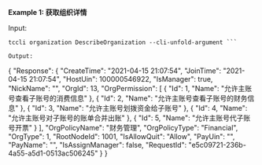 **Example 1: 获取组织详情**



Input: 

```
tccli organization DescribeOrganization --cli-unfold-argument ```

Output: 
```
{
    "Response": {
        "CreateTime": "2021-04-15 21:07:54",
        "JoinTime": "2021-04-15 21:07:54",
        "HostUin": 100000546922,
        "IsManager": true,
        "NickName": "",
        "OrgId": 13,
        "OrgPermission": [
            {
                "Id": 1,
                "Name": "允许主账号查看子账号的消费信息"
            },
            {
                "Id": 2,
                "Name": "允许主账号查看子账号的财务信息"
            },
            {
                "Id": 3,
                "Name": "允许主账号划拨资金给子账号"
            },
            {
                "Id": 4,
                "Name": "允许主账号对子账号的账单合并出账"
            },
            {
                "Id": 5,
                "Name": "允许主账号代子账号开票"
            }
        ],
        "OrgPolicyName": "财务管理",
        "OrgPolicyType": "Financial",
        "OrgType": 1,
        "RootNodeId": 1001,
        "IsAllowQuit": "Allow",
        "PayUin": "",
        "PayName": "",
        "IsAssignManager": false,
        "RequestId": "e5c09721-236b-4a55-a5d1-0513ac506245"
    }
}
```


